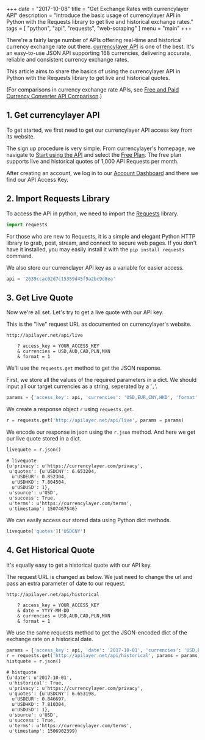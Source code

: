 +++
date = "2017-10-08"
title = "Get Exchange Rates with currencylayer API"
description = "Introduce the basic usage of currencylayer API in Python with the Requests library to get live and historical exchange rates."
tags = [
    "python",
    "api",
    "requests",
    "web-scraping"
]
menu = "main"
+++


There're a fairly large number of APIs offering real-time and historical currency exchange rate out there. [currencylayer API](https://currencylayer.com/) is one of the best. It's an easy-to-use JSON API supporting 168 currencies, delivering accurate, reliable and consistent currency exchange rates.

This article aims to share the basics of using the currencylayer API in Python with the Requests library to get live and historical quotes.

(For comparisons in currency exchange rate APIs, see [Free and Paid Currency Converter API Comparison](http://www.freecurrencyconverterapi.com/).)

## 1. Get currencylayer API

To get started, we first need to get our currencylayer API access key from its website. 

The sign up procedure is very simple. From currencylayer's homepage, we navigate to [Start using the API](https://currencylayer.com/product) and select the [Free Plan](https://currencylayer.com/signup?plan=1). The free plan supports live and historical quotes of 1,000 API Requests per month.

After creating an account, we log in to our [Account Dashboard](https://currencylayer.com/dashboard) and there we find our API Access Key. 

## 2. Import Requests Library

To access the API in python, we need to import the [Requests](http://docs.python-requests.org/) library.


```python
import requests
```

For those who are new to Requests, it is a simple and elegant Python HTTP library to grab, post, stream, and connect to secure web pages. If you don't have it installed, you may easily install it with the `pip install requests` command.

We also store our currenclayer API key as a variable for easier access.


```python
api = '2639ccac02d7c15359d45f9a2bc9d8ea'
```

## 3. Get Live Quote

Now we're all set. Let's try to get a live quote with our API key.

This is the "live" request URL as documented on currencylayer's website.

```
http://apilayer.net/api/live

    ? access_key = YOUR_ACCESS_KEY
    & currencies = USD,AUD,CAD,PLN,MXN
    & format = 1
```

We'll use the `requests.get` method to get the JSON response. 

First, we store all the values of the required parameters in a dict. We should input all our target currencies as a string, seperated by a '`,`'.


```python
params = {'access_key': api, 'currencies': 'USD,EUR,CNY,HKD', 'format': 1}
```

We create a response object `r` using `requests.get`.


```python
r = requests.get('http://apilayer.net/api/live', params = params)
```

We encode our response in json using the `r.json` method. And here we get our live quote stored in a dict.


```python
livequote = r.json()
```



    # livequote
    {u'privacy': u'https://currencylayer.com/privacy',
     u'quotes': {u'USDCNY': 6.653204,
      u'USDEUR': 0.852304,
      u'USDHKD': 7.804504,
      u'USDUSD': 1},
     u'source': u'USD',
     u'success': True,
     u'terms': u'https://currencylayer.com/terms',
     u'timestamp': 1507467546}



We can easily access our stored data using Python dict methods.


```python
livequote['quotes']['USDCNY']
```



## 4. Get Historical Quote

It's equally easy to get a historical quote with our API key.

The request URL is changed as below. We just need to change the url and pass an extra parameter of date to our request.

```
http://apilayer.net/api/historical

    ? access_key = YOUR_ACCESS_KEY
    & date = YYYY-MM-DD
    & currencies = USD,AUD,CAD,PLN,MXN
    & format = 1
```

We use the same requests method to get the JSON-encoded dict of the exchange rate on a historical date.


```python
params = {'access_key': api, 'date': '2017-10-01', 'currencies': 'USD,EUR,CNY,HKD', 'format': 1}
r = requests.get('http://apilayer.net/api/historical', params = params)
histquote = r.json()
```



    # histquote
    {u'date': u'2017-10-01',
     u'historical': True,
     u'privacy': u'https://currencylayer.com/privacy',
     u'quotes': {u'USDCNY': 6.653198,
      u'USDEUR': 0.846697,
      u'USDHKD': 7.810304,
      u'USDUSD': 1},
     u'source': u'USD',
     u'success': True,
     u'terms': u'https://currencylayer.com/terms',
     u'timestamp': 1506902399}



